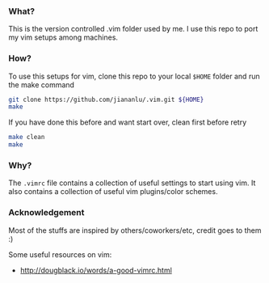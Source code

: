 ### What?

This is the version controlled .vim folder used by me. I use this repo to port my vim setups among machines.

### How?

To use this setups for vim, clone this repo to your local `$HOME` folder and run the make command

```bash
git clone https://github.com/jiananlu/.vim.git ${HOME}
make
```

If you have done this before and want start over, clean first before retry

```bash
make clean
make
```

### Why?

The `.vimrc` file contains a collection of useful settings to start using vim.
It also contains a collection of useful vim plugins/color schemes.


### Acknowledgement

Most of the stuffs are inspired by others/coworkers/etc, credit goes to them :)

Some useful resources on vim:

* http://dougblack.io/words/a-good-vimrc.html
